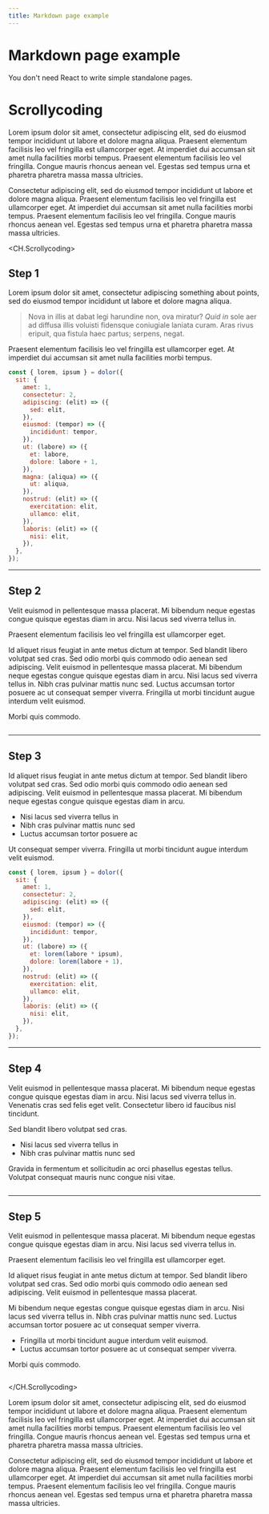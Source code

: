 ```yaml
---
title: Markdown page example
---
```


# Markdown page example

You don't need React to write simple standalone pages.

# Scrollycoding

Lorem ipsum dolor sit amet, consectetur adipiscing elit, sed do eiusmod tempor incididunt ut labore et dolore magna aliqua. Praesent elementum facilisis leo vel fringilla est ullamcorper eget. At imperdiet dui accumsan sit amet nulla facilities morbi tempus. Praesent elementum facilisis leo vel fringilla. Congue mauris rhoncus aenean vel. Egestas sed tempus urna et pharetra pharetra massa massa ultricies.

Consectetur adipiscing elit, sed do eiusmod tempor incididunt ut labore et dolore magna aliqua. Praesent elementum facilisis leo vel fringilla est ullamcorper eget. At imperdiet dui accumsan sit amet nulla facilities morbi tempus. Praesent elementum facilisis leo vel fringilla. Congue mauris rhoncus aenean vel. Egestas sed tempus urna et pharetra pharetra massa massa ultricies.

<CH.Scrollycoding>

## Step 1

Lorem ipsum dolor sit amet, consectetur adipiscing something about points, sed do eiusmod tempor incididunt ut labore et dolore magna aliqua.

> Nova in illis at dabat legi harundine non, ova miratur? _Quid in_ sole aer
> ad diffusa illis voluisti fidensque coniugiale laniata curam. Aras rivus
> eripuit, qua fistula haec partus; serpens, negat.

Praesent elementum facilisis leo vel fringilla est ullamcorper eget. At imperdiet dui accumsan sit amet nulla facilities morbi tempus.

```js app.js focus=3:10
const { lorem, ipsum } = dolor({
  sit: {
    amet: 1,
    consectetur: 2,
    adipiscing: (elit) => ({
      sed: elit,
    }),
    eiusmod: (tempor) => ({
      incididunt: tempor,
    }),
    ut: (labore) => ({
      et: labore,
      dolore: labore + 1,
    }),
    magna: (aliqua) => ({
      ut: aliqua,
    }),
    nostrud: (elit) => ({
      exercitation: elit,
      ullamco: elit,
    }),
    laboris: (elit) => ({
      nisi: elit,
    }),
  },
});
```

---

## Step 2

Velit euismod in pellentesque massa placerat. Mi bibendum neque egestas congue quisque egestas diam in arcu. Nisi lacus sed viverra tellus in.

Praesent elementum facilisis leo vel fringilla est ullamcorper eget.

Id aliquet risus feugiat in ante metus dictum at tempor. Sed blandit libero volutpat sed cras. Sed odio morbi quis commodo odio aenean sed adipiscing. Velit euismod in pellentesque massa placerat. Mi bibendum neque egestas congue quisque egestas diam in arcu. Nisi lacus sed viverra tellus in. Nibh cras pulvinar mattis nunc sed. Luctus accumsan tortor posuere ac ut consequat semper viverra. Fringilla ut morbi tincidunt augue interdum velit euismod.

Morbi quis commodo.

```js app.js focus=11:17

```

---

## Step 3

Id aliquet risus feugiat in ante metus dictum at tempor. Sed blandit libero volutpat sed cras. Sed odio morbi quis commodo odio aenean sed adipiscing. Velit euismod in pellentesque massa placerat. Mi bibendum neque egestas congue quisque egestas diam in arcu.

- Nisi lacus sed viverra tellus in
- Nibh cras pulvinar mattis nunc sed
- Luctus accumsan tortor posuere ac

Ut consequat semper viverra. Fringilla ut morbi tincidunt augue interdum velit euismod.

```js app.js focus=11:14
const { lorem, ipsum } = dolor({
  sit: {
    amet: 1,
    consectetur: 2,
    adipiscing: (elit) => ({
      sed: elit,
    }),
    eiusmod: (tempor) => ({
      incididunt: tempor,
    }),
    ut: (labore) => ({
      et: lorem(labore * ipsum),
      dolore: lorem(labore + 1),
    }),
    nostrud: (elit) => ({
      exercitation: elit,
      ullamco: elit,
    }),
    laboris: (elit) => ({
      nisi: elit,
    }),
  },
});
```

---

## Step 4

Velit euismod in pellentesque massa placerat. Mi bibendum neque egestas congue quisque egestas diam in arcu. Nisi lacus sed viverra tellus in. Venenatis cras sed felis eget velit. Consectetur libero id faucibus nisl tincidunt.

Sed blandit libero volutpat sed cras.

- Nisi lacus sed viverra tellus in
- Nibh cras pulvinar mattis nunc sed

Gravida in fermentum et sollicitudin ac orci phasellus egestas tellus. Volutpat consequat mauris nunc congue nisi vitae.

```js app.js focus=15:21

```

---

## Step 5

Velit euismod in pellentesque massa placerat. Mi bibendum neque egestas congue quisque egestas diam in arcu. Nisi lacus sed viverra tellus in.

Praesent elementum facilisis leo vel fringilla est ullamcorper eget.

Id aliquet risus feugiat in ante metus dictum at tempor. Sed blandit libero volutpat sed cras. Sed odio morbi quis commodo odio aenean sed adipiscing. Velit euismod in pellentesque massa placerat.

Mi bibendum neque egestas congue quisque egestas diam in arcu. Nisi lacus sed viverra tellus in. Nibh cras pulvinar mattis nunc sed. Luctus accumsan tortor posuere ac ut consequat semper viverra.

- Fringilla ut morbi tincidunt augue interdum velit euismod.
- Luctus accumsan tortor posuere ac ut consequat semper viverra.

Morbi quis commodo.

```js app.js

```

</CH.Scrollycoding>

Lorem ipsum dolor sit amet, consectetur adipiscing elit, sed do eiusmod tempor incididunt ut labore et dolore magna aliqua. Praesent elementum facilisis leo vel fringilla est ullamcorper eget. At imperdiet dui accumsan sit amet nulla facilities morbi tempus. Praesent elementum facilisis leo vel fringilla. Congue mauris rhoncus aenean vel. Egestas sed tempus urna et pharetra pharetra massa massa ultricies.

Consectetur adipiscing elit, sed do eiusmod tempor incididunt ut labore et dolore magna aliqua. Praesent elementum facilisis leo vel fringilla est ullamcorper eget. At imperdiet dui accumsan sit amet nulla facilities morbi tempus. Praesent elementum facilisis leo vel fringilla. Congue mauris rhoncus aenean vel. Egestas sed tempus urna et pharetra pharetra massa massa ultricies.
